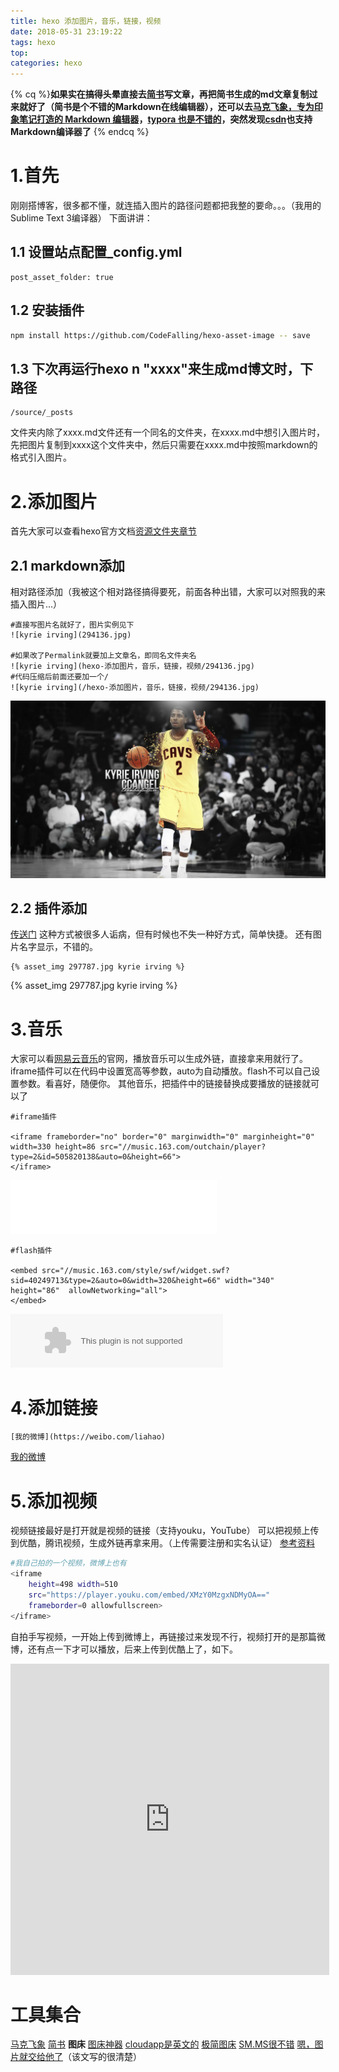 ```yaml
---
title: hexo 添加图片，音乐，链接，视频
date: 2018-05-31 23:19:22
tags: hexo
top:
categories: hexo
---
```

{% cq %}**如果实在搞得头晕直接去[简书](https://www.jianshu.com/)写文章，再把简书生成的md文章复制过来就好了（简书是个不错的Markdown在线编辑器），还可以去[马克飞象，专为印象笔记打造的 Markdown 编辑器](https://maxiang.io/)，[typora 也是不错的](https://www.typora.io/#)，突然发现[csdn](https://www.csdn.net/)也支持Markdown编译器了**
{% endcq %}
<!--more-->

# 1.首先

刚刚搭博客，很多都不懂，就连插入图片的路径问题都把我整的要命。。。（我用的Sublime Text 3编译器）
下面讲讲：
## 1.1 设置站点配置_config.yml
```
post_asset_folder: true
```
## 1.2 安装插件
```bash
npm install https://github.com/CodeFalling/hexo-asset-image -- save
```
## 1.3 下次再运行hexo n "xxxx"来生成md博文时，下路径
```
/source/_posts
```
文件夹内除了xxxx.md文件还有一个同名的文件夹，在xxxx.md中想引入图片时，先把图片复制到xxxx这个文件夹中，然后只需要在xxxx.md中按照markdown的格式引入图片。

# 2.添加图片
首先大家可以查看hexo官方文档[资源文件夹章节](https://hexo.io/zh-cn/docs/asset-folders.html)
## 2.1 markdown添加
相对路径添加（我被这个相对路径搞得要死，前面各种出错，大家可以对照我的来插入图片...）
```
#直接写图片名就好了，图片实例见下
![kyrie irving](294136.jpg)

#如果改了Permalink就要加上文章名，即同名文件夹名
![kyrie irving](hexo-添加图片，音乐，链接，视频/294136.jpg)
#代码压缩后前面还要加一个/
![kyrie irving](/hexo-添加图片，音乐，链接，视频/294136.jpg)

```
![kyrie irving](/hexo-添加图片，音乐，链接，视频/294136.jpg)

## 2.2 插件添加
[传送门](https://mr-houzi.github.io/2017/10/24/Hexo-asset-img/
)
这种方式被很多人诟病，但有时候也不失一种好方式，简单快捷。
还有图片名字显示，不错的。
```
{% asset_img 297787.jpg kyrie irving %}
```
{% asset_img 297787.jpg kyrie irving %}

# 3.音乐
大家可以看[网易云音乐](https://music.163.com)的官网，播放音乐可以生成外链，直接拿来用就行了。iframe插件可以在代码中设置宽高等参数，auto为自动播放。flash不可以自己设置参数。看喜好，随便你。
其他音乐，把插件中的链接替换成要播放的链接就可以了
```
#iframe插件

<iframe frameborder="no" border="0" marginwidth="0" marginheight="0" width=330 height=86 src="//music.163.com/outchain/player?type=2&id=505820138&auto=0&height=66">
</iframe>
```
<iframe frameborder="no" border="0" marginwidth="0" marginheight="0" width=330 height=86 src="//music.163.com/outchain/player?type=2&id=505820138&auto=0&height=66">
</iframe>

```
#flash插件

<embed src="//music.163.com/style/swf/widget.swf?sid=40249713&type=2&auto=0&width=320&height=66" width="340" height="86"  allowNetworking="all">
</embed>
```
<embed src="//music.163.com/style/swf/widget.swf?sid=40249713&type=2&auto=0&width=320&height=66" width="340" height="86"  allowNetworking="all">
</embed>

# 4.添加链接

```
[我的微博](https://weibo.com/liahao)
```
[我的微博](https://weibo.com/liahao)

# 5.添加视频
视频链接最好是打开就是视频的链接（支持youku，YouTube）
可以把视频上传到优酷，腾讯视频，生成外链再拿来用。（上传需要注册和实名认证）
[参考资料](https://www.jianshu.com/p/26a7fc7cc185)

```bash
#我自己拍的一个视频，微博上也有
<iframe 
	height=498 width=510 
	src="https://player.youku.com/embed/XMzY0MzgxNDMyOA==" 
	frameborder=0 allowfullscreen>
</iframe>
```
自拍手写视频，一开始上传到微博上，再链接过来发现不行，视频打开的是那篇微博，还有点一下才可以播放，后来上传到优酷上了，如下。
<iframe 
	height=498 width=510 
	src="https://player.youku.com/embed/XMzY0MzgxNDMyOA==" 
	frameborder=0 allowfullscreen>
</iframe>

# 工具集合
[马克飞象](https://maxiang.io/)
[简书](https://www.jianshu.com/)
**图床**
[图床神器](http://mpic.lzhaofu.cn)
[cloudapp是英文的](https://www.getcloudapp.com/)
[极简图床](http://jiantuku.com/#/)
[SM.MS很不错](https://sm.ms/)
[嗯，图片就交给他了](https://sspai.com/post/40499)（该文写的很清楚）